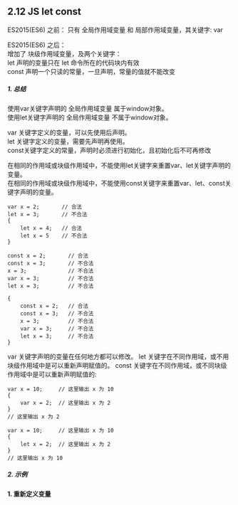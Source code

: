 ## 2.12 JS let const

ES2015(ES6) 之前：
只有 全局作用域变量 和 局部作用域变量，其关键字: var     


ES2015(ES6) 之后：        
增加了 块级作用域变量，及两个关键字：      
let   声明的变量只在 let 命令所在的代码块内有效           
const 声明一个只读的常量，一旦声明，常量的值就不能改变           

##### 1. 总结

使用var关键字声明的 全局作用域变量 属于window对象。     
使用let关键字声明的 全局作用域变量 不属于window对象。       

var  关键字定义的变量，可以先使用后声明。           
let  关键字定义的变量，需要先声明再使用。               
const关键字定义的常量，声明时必须进行初始化，且初始化后不可再修改                


在相同的作用域或块级作用域中，不能使用let关键字来重置var、let关键字声明的变量。        
在相同的作用域或块级作用域中，不能使用const关键字来重置var、let、const关键字声明的变量。           
```
var x = 2;       // 合法
let x = 3;       // 不合法
{
    let x = 4;   // 合法
    let x = 5    // 不合法
}

const x = 2;       // 合法
const x = 3;       // 不合法
x = 3;             // 不合法
var x = 3;         // 不合法
let x = 3;         // 不合法

{
    const x = 2;   // 合法
    const x = 3;   // 不合法
    x = 3;         // 不合法
    var x = 3;     // 不合法
    let x = 3;     // 不合法
}

```

var   关键字声明的变量在任何地方都可以修改。
let   关键字在不同作用域，或不用块级作用域中是可以重新声明赋值的。
const 关键字在不同作用域，或不同块级作用域中是可以重新声明赋值的:

```
var x = 10;     // 这里输出 x 为 10
{ 
    var x = 2;  // 这里输出 x 为 2
}
// 这里输出 x 为 2

var x = 10;     // 这里输出 x 为 10
{ 
    let x = 2;  // 这里输出 x 为 2
}
// 这里输出 x 为 10
```



##### 2. 示例
**1. 重新定义变量**
